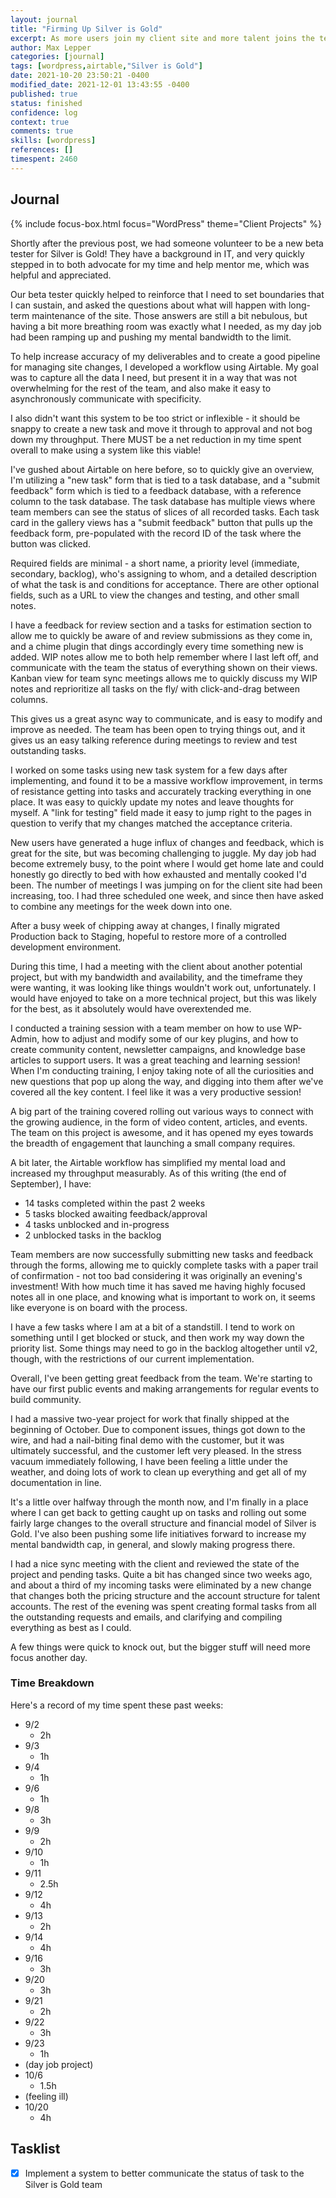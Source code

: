 ```yaml
---
layout: journal
title: "Firming Up Silver is Gold"
excerpt: As more users join my client site and more talent joins the team, we work to add more structure to our workflow and more value to our customers.
author: Max Lepper
categories: [journal]
tags: [wordpress,airtable,"Silver is Gold"]
date: 2021-10-20 23:50:21 -0400
modified_date: 2021-12-01 13:43:55 -0400
published: true
status: finished
confidence: log
context: true
comments: true
skills: [wordpress]
references: []
timespent: 2460
---
```


## Journal

{% include focus-box.html focus="WordPress" theme="Client Projects" %}

Shortly after the previous post, we had someone volunteer to be a new beta tester for Silver is Gold! They have a background in IT, and very quickly stepped in to both advocate for my time and help mentor me, which was helpful and appreciated.

Our beta tester quickly helped to reinforce that I need to set boundaries that I can sustain, and asked the questions about what will happen with long-term maintenance of the site. Those answers are still a bit nebulous, but having a bit more breathing room was exactly what I needed, as my day job had been ramping up and pushing my mental bandwidth to the limit.

To help increase accuracy of my deliverables and to create a good pipeline for managing site changes, I developed a workflow using Airtable. My goal was to capture all the data I need, but present it in a way that was not overwhelming for the rest of the team, and also make it easy to asynchronously communicate with specificity.

I also didn't want this system to be too strict or inflexible - it should be snappy to create a new task and move it through to approval and not bog down my throughput. There MUST be a net reduction in my time spent overall to make using a system like this viable!

I've gushed about Airtable on here before, so to quickly give an overview, I'm utilizing a "new task" form that is tied to a task database, and a "submit feedback" form which is tied to a feedback database, with a reference column to the task database. The task database has multiple views where team members can see the status of slices of all recorded tasks. Each task card in the gallery views has a "submit feedback" button that pulls up the feedback form, pre-populated with the record ID of the task where the button was clicked.

Required fields are minimal - a short name, a priority level (immediate, secondary, backlog), who's assigning to whom, and a detailed description of what the task is and conditions for acceptance. There are other optional fields, such as a URL to view the changes and testing, and other small notes.

I have a feedback for review section and a tasks for estimation section to allow me to quickly be aware of and review submissions as they come in, and a chime plugin that dings accordingly every time something new is added. WIP notes allow me to both help remember where I last left off, and communicate with the team the status of everything shown on their views. Kanban view for team sync meetings allows me to quickly discuss my WIP notes and reprioritize all tasks on the fly/ with click-and-drag between columns.

This gives us a great async way to communicate, and is easy to modify and improve as needed. The team has been open to trying things out, and it gives us an easy talking reference during meetings to review and test outstanding tasks.

I worked on some tasks using new task system for a few days after implementing, and found it to be a massive workflow improvement, in terms of resistance getting into tasks and accurately tracking everything in one place. It was easy to quickly update my notes and leave thoughts for myself. A "link for testing" field made it easy to jump right to the pages in question to verify that my changes matched the acceptance criteria.

New users have generated a huge influx of changes and feedback, which is great for the site, but was becoming challenging to juggle. My day job had become extremely busy, to the point where I would get home late and could honestly go directly to bed with how exhausted and mentally cooked I'd been. The number of meetings I was jumping on for the client site had been increasing, too. I had three scheduled one week, and since then have asked to combine any meetings for the week down into one.

After a busy week of chipping away at changes, I finally migrated Production back to Staging, hopeful to restore more of a controlled development environment.

During this time, I had a meeting with the client about another potential project, but with my bandwidth and availability, and the timeframe they were wanting, it was looking like things wouldn't work out, unfortunately. I would have enjoyed to take on a more technical project, but this was likely for the best, as it absolutely would have overextended me.

I conducted a training session with a team member on how to use WP-Admin, how to adjust and modify some of our key plugins, and how to create community content, newsletter campaigns, and knowledge base articles to support users. It was a great teaching and learning session! When I'm conducting training, I enjoy taking note of all the curiosities and new questions that pop up along the way, and digging into them after we've covered all the key content. I feel like it was a very productive session!

A big part of the training covered rolling out various ways to connect with the growing audience, in the form of video content, articles, and events. The team on this project is awesome, and it has opened my eyes towards the breadth of engagement that launching a small company requires.

A bit later, the Airtable workflow has simplified my mental load and increased my throughput measurably. As of this writing (the end of September), I have:
- 14 tasks completed within the past 2 weeks
- 5 tasks blocked awaiting feedback/approval
- 4 tasks unblocked and in-progress
- 2 unblocked tasks in the backlog

Team members are now successfully submitting new tasks and feedback through the forms, allowing me to quickly complete tasks with a paper trail of confirmation - not too bad considering it was originally an evening's investment! With how much time it has saved me having highly focused notes all in one place, and knowing what is important to work on, it seems like everyone is on board with the process.

I have a few tasks where I am at a bit of a standstill. I tend to work on something until I get blocked or stuck, and then work my way down the priority list. Some things may need to go in the backlog altogether until v2, though, with the restrictions of our current implementation.

Overall, I've been getting great feedback from the team. We're starting to have our first public events and making arrangements for regular events to build community.

I had a massive two-year project for work that finally shipped at the beginning of October. Due to component issues, things got down to the wire, and had a nail-biting final demo with the customer, but it was ultimately successful, and the customer left very pleased. In the stress vacuum immediately following, I have been feeling a little under the weather, and doing lots of work to clean up everything and get all of my documentation in line.

It's a little over halfway through the month now, and I'm finally in a place where I can get back to getting caught up on tasks and rolling out some fairly large changes to the overall structure and financial model of Silver is Gold. I've also been pushing some life initiatives forward to increase my mental bandwidth cap, in general, and slowly making progress there.

I had a nice sync meeting with the client and reviewed the state of the project and pending tasks. Quite a bit has changed since two weeks ago, and about a third of my incoming tasks were eliminated by a new change that changes both the pricing structure and the account structure for talent accounts. The rest of the evening was spent creating formal tasks from all the outstanding requests and emails, and clarifying and compiling everything as best as I could.

A few things were quick to knock out, but the bigger stuff will need more focus another day.

### Time Breakdown

Here's a record of my time spent these past weeks:

- 9/2
  - 2h
- 9/3
  - 1h
- 9/4
  - 1h
- 9/6
  - 1h
- 9/8
  - 3h
- 9/9
  - 2h
- 9/10
  - 1h
- 9/11
  - 2.5h
- 9/12
  - 4h
- 9/13
  - 2h
- 9/14
  - 4h
- 9/16
  - 3h
- 9/20
  - 3h
- 9/21
  - 2h
- 9/22
  - 3h
- 9/23
  - 1h
- (day job project)
- 10/6
  - 1.5h
- (feeling ill)
- 10/20
  - 4h

## Tasklist

- [x] Implement a system to better communicate the status of task to the Silver is Gold team
